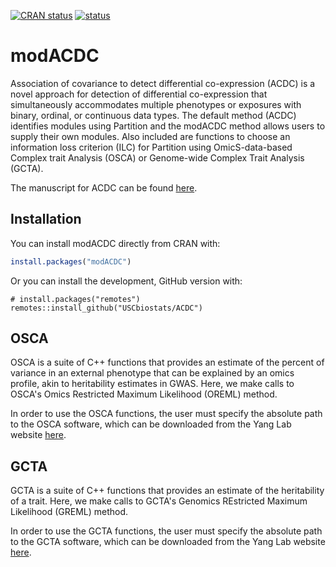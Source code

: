 [![CRAN status](https://www.r-pkg.org/badges/version-ago/modACDC)](https://cran.r-project.org/package=modACDC)
[![status](https://tinyverse.netlify.com/badge/modACDC)](https://CRAN.R-project.org/package=modACDC)

# modACDC

Association of covariance to detect differential co-expression (ACDC) is a novel approach for detection of differential co-expression that simultaneously accommodates multiple phenotypes or exposures with binary, ordinal, or continuous data types. The default method (ACDC) identifies modules using Partition and the modACDC method allows users to supply their own modules. Also included are functions to choose an information loss criterion (ILC) for Partition using OmicS-data-based Complex trait Analysis (OSCA) or Genome-wide Complex Trait Analysis (GCTA).

The manuscript for ACDC can be found [here](https://www.frontiersin.org/articles/10.3389/fmed.2023.1118824/full).

## Installation

You can install modACDC directly from CRAN with:

``` r
install.packages("modACDC")
```

Or you can install the development, GitHub version with:

```{r}
# install.packages("remotes")
remotes::install_github("USCbiostats/ACDC")
```

## OSCA

OSCA is a suite of C++ functions that provides an estimate of the percent of variance in an external phenotype that can be explained by an omics profile, akin to heritability estimates in GWAS. Here, we make calls to OSCA's Omics Restricted Maximum Likelihood (OREML) method.

In order to use the OSCA functions, the user must specify the absolute path to the OSCA software, which can be downloaded from the Yang Lab website [here](https://yanglab.westlake.edu.cn/software/osca/#Download).

## GCTA

GCTA is a suite of C++ functions that provides an estimate of the heritability of a trait. Here, we make calls to GCTA's Genomics REstricted Maximum Likelihood (GREML) method.

In order to use the GCTA functions, the user must specify the absolute path to the GCTA software, which can be downloaded from the Yang Lab website [here](https://yanglab.westlake.edu.cn/software/gcta/#Download).
